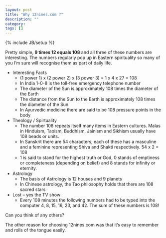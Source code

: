 ```yaml
---
layout: post
title: "Why 12nines.com ?"
description: ""
category: 
tags: []
---
```

{% include JB/setup %}

Pretty simple, __9 times 12 equals 108__ and all three of these numbers are interesting. The numbers regularly pop up in Eastern spirituality so many of you I’m sure will recognise them as part of daily life.

*   Interesting Facts
    *	(1 power 1) x (2 power 2) x (3 power 3) = 1 x 4 x 27 = 108
    *	In India 1-0-8 is the toll-free emergency telephone number
    *	The diameter of the Sun is approximately 108 times the diameter of the Earth
    *	The distance from the Sun to the Earth is approximately 108 times the diameter of the Sun
    *	In Ayurvedic medicine there are said to be 108 pressure points in the body
*   Theology / Spirtuality
    *	The number 108 repeats itself many items in Eastern cultures. Malas in Hinduism, Taoism, Buddhism, Jainism and Sikhism usually have 108 beads or units.
    *	In Sanskrit there are 54 characters, each of these has a masculine and a feminine representing Shiva and Shakti respectively. 54 x 2 = 108
    *	1 is said to stand for the highest truth or God, 0 stands of emptiness or completeness (depending on belief) and 8 stands for infinity or eternity.
*   Astrology
    *	The basis of Astrology is 12 houses and 9 planets
    *	In Chinese astrology, the Tao philosophy holds that there are 108 sacred stars
*   Lost – yes the TV show
    *   Every 108 minutes the following numbers had to be typed into the computer 4, 8, 15, 16, 23, and 42. The sum of these numbers is 108!

Can you think of any others?

The other reason for choosing 12nines.com was that it’s easy to remember and rolls of the tongue easily.

